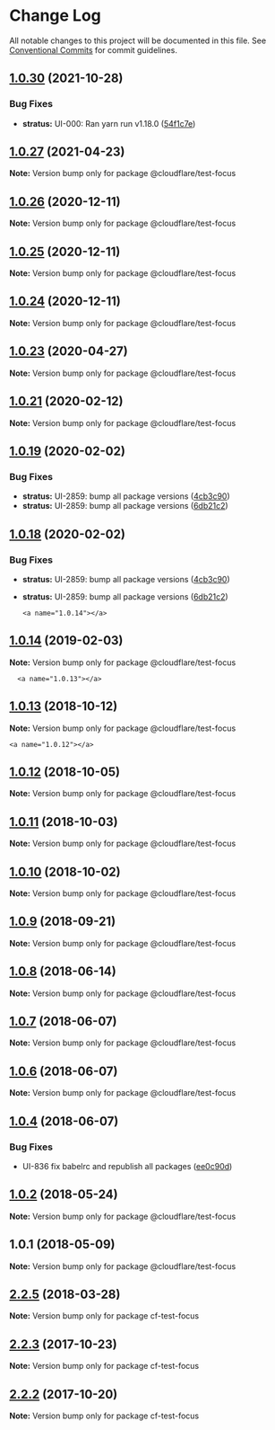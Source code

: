 # Change Log

All notable changes to this project will be documented in this file.
See [Conventional Commits](https://conventionalcommits.org) for commit guidelines.

## [1.0.30](http://stash.cfops.it:7999/fe/stratus/compare/@cloudflare/test-focus@1.0.27...@cloudflare/test-focus@1.0.30) (2021-10-28)


### Bug Fixes

* **stratus:** UI-000: Ran yarn run v1.18.0 ([54f1c7e](http://stash.cfops.it:7999/fe/stratus/commits/54f1c7e))





## [1.0.27](http://stash.cfops.it:7999/fe/stratus/compare/@cloudflare/test-focus@1.0.26...@cloudflare/test-focus@1.0.27) (2021-04-23)

**Note:** Version bump only for package @cloudflare/test-focus





## [1.0.26](http://stash.cfops.it:7999/fe/stratus/compare/@cloudflare/test-focus@1.0.25...@cloudflare/test-focus@1.0.26) (2020-12-11)

**Note:** Version bump only for package @cloudflare/test-focus





## [1.0.25](http://stash.cfops.it:7999/fe/stratus/compare/@cloudflare/test-focus@1.0.24...@cloudflare/test-focus@1.0.25) (2020-12-11)

**Note:** Version bump only for package @cloudflare/test-focus





## [1.0.24](http://stash.cfops.it:7999/fe/stratus/compare/@cloudflare/test-focus@1.0.23...@cloudflare/test-focus@1.0.24) (2020-12-11)

**Note:** Version bump only for package @cloudflare/test-focus





## [1.0.23](http://stash.cfops.it:7999/fe/stratus/compare/@cloudflare/test-focus@1.0.21...@cloudflare/test-focus@1.0.23) (2020-04-27)

**Note:** Version bump only for package @cloudflare/test-focus





## [1.0.21](http://stash.cfops.it:7999/fe/stratus/compare/@cloudflare/test-focus@1.0.19...@cloudflare/test-focus@1.0.21) (2020-02-12)

**Note:** Version bump only for package @cloudflare/test-focus





## [1.0.19](http://stash.cfops.it:7999/fe/stratus/compare/@cloudflare/test-focus@1.0.14...@cloudflare/test-focus@1.0.19) (2020-02-02)


### Bug Fixes

* **stratus:** UI-2859: bump all package versions ([4cb3c90](http://stash.cfops.it:7999/fe/stratus/commits/4cb3c90))
* **stratus:** UI-2859: bump all package versions ([6db21c2](http://stash.cfops.it:7999/fe/stratus/commits/6db21c2))





## [1.0.18](http://stash.cfops.it:7999/fe/stratus/compare/@cloudflare/test-focus@1.0.14...@cloudflare/test-focus@1.0.18) (2020-02-02)


### Bug Fixes

* **stratus:** UI-2859: bump all package versions ([4cb3c90](http://stash.cfops.it:7999/fe/stratus/commits/4cb3c90))
* **stratus:** UI-2859: bump all package versions ([6db21c2](http://stash.cfops.it:7999/fe/stratus/commits/6db21c2))





      <a name="1.0.14"></a>
## [1.0.14](http://stash.cfops.it:7999/fe/stratus/compare/@cloudflare/test-focus@1.0.13...@cloudflare/test-focus@1.0.14) (2019-02-03)




**Note:** Version bump only for package @cloudflare/test-focus

      <a name="1.0.13"></a>
## [1.0.13](http://stash.cfops.it:7999/fe/stratus/compare/@cloudflare/test-focus@1.0.12...@cloudflare/test-focus@1.0.13) (2018-10-12)




**Note:** Version bump only for package @cloudflare/test-focus

    <a name="1.0.12"></a>

## [1.0.12](http://stash.cfops.it:7999/fe/stratus/compare/@cloudflare/test-focus@1.0.11...@cloudflare/test-focus@1.0.12) (2018-10-05)

**Note:** Version bump only for package @cloudflare/test-focus

  <a name="1.0.11"></a>

## [1.0.11](http://stash.cfops.it:7999/fe/stratus/compare/@cloudflare/test-focus@1.0.10...@cloudflare/test-focus@1.0.11) (2018-10-03)

**Note:** Version bump only for package @cloudflare/test-focus

<a name="1.0.10"></a>

## [1.0.10](http://stash.cfops.it:7999/fe/stratus/compare/@cloudflare/test-focus@1.0.9...@cloudflare/test-focus@1.0.10) (2018-10-02)

**Note:** Version bump only for package @cloudflare/test-focus

<a name="1.0.9"></a>

## [1.0.9](http://stash.cfops.it:7999/fe/stratus/compare/@cloudflare/test-focus@1.0.8...@cloudflare/test-focus@1.0.9) (2018-09-21)

**Note:** Version bump only for package @cloudflare/test-focus

<a name="1.0.8"></a>

## [1.0.8](http://stash.cfops.it:7999/fe/stratus/compare/@cloudflare/test-focus@1.0.7...@cloudflare/test-focus@1.0.8) (2018-06-14)

**Note:** Version bump only for package @cloudflare/test-focus

<a name="1.0.7"></a>

## [1.0.7](http://stash.cfops.it:7999/fe/stratus/compare/@cloudflare/test-focus@1.0.4...@cloudflare/test-focus@1.0.7) (2018-06-07)

**Note:** Version bump only for package @cloudflare/test-focus

<a name="1.0.6"></a>

## [1.0.6](http://stash.cfops.it:7999/fe/stratus/compare/@cloudflare/test-focus@1.0.4...@cloudflare/test-focus@1.0.6) (2018-06-07)

**Note:** Version bump only for package @cloudflare/test-focus

<a name="1.0.4"></a>

## [1.0.4](http://stash.cfops.it:7999/fe/stratus/compare/@cloudflare/test-focus@1.0.2...@cloudflare/test-focus@1.0.4) (2018-06-07)

### Bug Fixes

* UI-836 fix babelrc and republish all packages
([ee0c90d](http://stash.cfops.it:7999/fe/stratus/commits/ee0c90d))

<a name="1.0.2"></a>

## [1.0.2](http://stash.cfops.it:7999/www/cf-ux/compare/@cloudflare/test-focus@1.0.1...@cloudflare/test-focus@1.0.2) (2018-05-24)

**Note:** Version bump only for package @cloudflare/test-focus

<a name="1.0.1"></a>

## 1.0.1 (2018-05-09)

**Note:** Version bump only for package @cloudflare/test-focus

<a name="2.2.5"></a>

## [2.2.5](http://stash.cfops.it:7999/www/cf-ux/compare/cf-test-focus@2.2.3...cf-test-focus@2.2.5) (2018-03-28)

**Note:** Version bump only for package cf-test-focus

<a name="2.2.3"></a>

## [2.2.3](http://stash.cfops.it:7999/www/cf-ux/compare/cf-test-focus@2.2.2...cf-test-focus@2.2.3) (2017-10-23)

**Note:** Version bump only for package cf-test-focus

<a name="2.2.2"></a>

## [2.2.2](http://stash.cfops.it:7999/www/cf-ux/compare/cf-test-focus@2.2.1...cf-test-focus@2.2.2) (2017-10-20)

**Note:** Version bump only for package cf-test-focus
